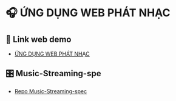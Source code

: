 # 🎧 ỨNG DỤNG WEB PHÁT NHẠC

## 🎵 Link web demo
- [ỨNG DỤNG WEB PHÁT NHẠC](https://github.com/Lanne-0402/Nhap-mon-CNPM)

## 🎛 Music-Streaming-spe
- [Repo Music-Streaming-spec]([https://github.com/Lanne-0402/Nhap-mon-CNPM](https://github.com/Hanari05/Music-Streaming-spec.git))
